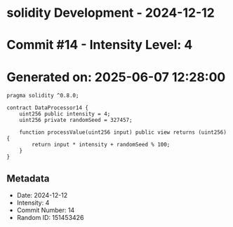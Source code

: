 ﻿# solidity Development - 2024-12-12
# Commit #14 - Intensity Level: 4
# Generated on: 2025-06-07 12:28:00
```solidity
pragma solidity ^0.8.0;

contract DataProcessor14 {
    uint256 public intensity = 4;
    uint256 private randomSeed = 327457;

    function processValue(uint256 input) public view returns (uint256) {
        return input * intensity + randomSeed % 100;
    }
}
```
## Metadata
- Date: 2024-12-12
- Intensity: 4
- Commit Number: 14
- Random ID: 151453426
